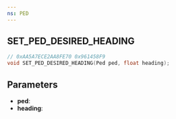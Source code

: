 ```yaml
---
ns: PED
---
```

## SET_PED_DESIRED_HEADING

```c
// 0xAA5A7ECE2AA8FE70 0x961458F9
void SET_PED_DESIRED_HEADING(Ped ped, float heading);
```


## Parameters
* **ped**: 
* **heading**: 

